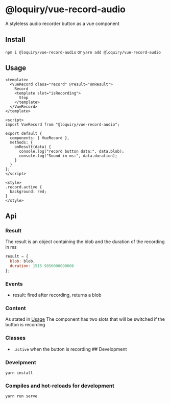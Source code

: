 # @loquiry/vue-record-audio

A styleless audio recorder button as a vue component

## Install

`npm i @loquiry/vue-record-audio` or
`yarn add @loquiry/vue-record-audio`

## Usage

```vue
<template>
  <VueRecord class="record" @result="onResult">
    Record
    <template slot="isRecording">
      Stop
    </template>
  </VueRecord>
</template>

<script>
import VueRecord from "@loquiry/vue-record-audio";

export default {
  components: { VueRecord },
  methods: {
    onResult(data) {
      console.log("record button data:", data.blob);
      console.log("Sound in ms:", data.duration);
    }
  }
};
</script>

<style>
.record.active {
  background: red;
}
</style>
```

## Api

### Result

The result is an object containing the blob and the duration of the recording in ms

```js
result = {
  blob: blob,
  duration: 1515.9850000000006
};
```

### Events

- result: fired after recording, returns a blob

### Content

As stated in [Usage](#Usage) The component has two slots that will be switched if the button is recording

### Classes

- `.active` when the button is recording ## Development

### Develpment

```
yarn install
```

### Compiles and hot-reloads for development

```
yarn run serve
```
